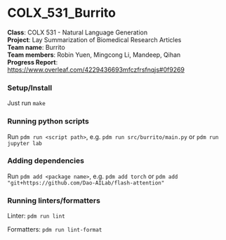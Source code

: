 # COLX_531_Burrito

**Class**: COLX 531 - Natural Language Generation\
**Project**: Lay Summarization of Biomedical Research Articles\
**Team name**: Burrito\
**Team members**: Robin Yuen, Mingcong Li, Mandeep, Qihan\
**Progress Report**: https://www.overleaf.com/4229436693mfczfrsfnqjs#0f9269

### Setup/Install

Just run `make`

### Running python scripts

Run `pdm run <script path>`, e.g. `pdm run src/burrito/main.py` or `pdm run jupyter lab`

### Adding dependencies

Run `pdm add <package name>`, e.g. `pdm add torch` or `pdm add "git+https://github.com/Dao-AILab/flash-attention"`

### Running linters/formatters

Linter: `pdm run lint`

Formatters: `pdm run lint-format`
